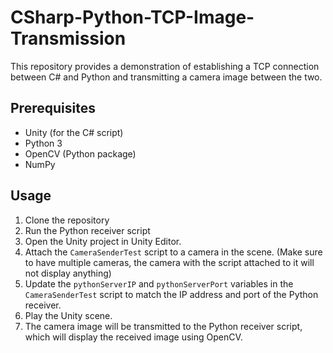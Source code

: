 # CSharp-Python-TCP-Image-Transmission

This repository provides a demonstration of establishing a TCP connection between C# and Python and transmitting a camera image between the two.

## Prerequisites

- Unity (for the C# script)
- Python 3
- OpenCV (Python package)
- NumPy

## Usage

1. Clone the repository
2. Run the Python receiver script
3. Open the Unity project in Unity Editor.
4. Attach the `CameraSenderTest` script to a camera in the scene. (Make sure to have multiple cameras, the camera with the script attached to it will not display anything)
5. Update the `pythonServerIP` and `pythonServerPort` variables in the `CameraSenderTest` script to match the IP address and port of the Python receiver.
6. Play the Unity scene.
7. The camera image will be transmitted to the Python receiver script, which will display the received image using OpenCV.

